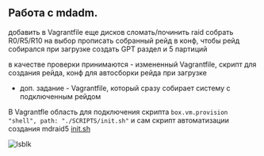 Работа с mdadm.
----------------------
добавить в Vagrantfile еще дисков
сломать/починить raid
собрать R0/R5/R10 на выбор 
прописать собранный рейд в конф, чтобы рейд собирался при загрузке
создать GPT раздел и 5 партиций

в качестве проверки принимаются - измененный Vagrantfile, скрипт для создания рейда, конф для автосборки рейда при загрузке
* доп. задание - Vagrantfile, который сразу собирает систему с подключенным рейдом

В Vagrantfle область для подключения скрипта `box.vm.provision "shell", path: "./SCRIPTS/init.sh"`
и сам скрипт автоматизации создания mdraid5 [init.sh](https://github.com/kyourselfer/OTUS_LinuxAdmin201804/blob/master/lesson2_mdraid/SCRIPTS/init.sh)

![lsblk](https://github.com/kyourselfer/OTUS_LinuxAdmin201804/blob/master/lesson2_mdraid/lsblk.jpeg)
